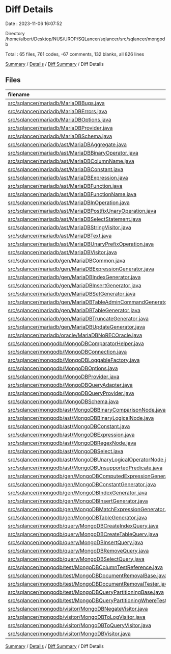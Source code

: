 # Diff Details

Date : 2023-11-06 16:07:52

Directory /home/albert/Desktop/NUS/UROP/SQLancer/sqlancer/src/sqlancer/mongodb

Total : 65 files,  761 codes, -67 comments, 132 blanks, all 826 lines

[Summary](results.md) / [Details](details.md) / [Diff Summary](diff.md) / Diff Details

## Files
| filename | language | code | comment | blank | total |
| :--- | :--- | ---: | ---: | ---: | ---: |
| [src/sqlancer/mariadb/MariaDBBugs.java](/src/sqlancer/mariadb/MariaDBBugs.java) | Java | -6 | -1 | -5 | -12 |
| [src/sqlancer/mariadb/MariaDBErrors.java](/src/sqlancer/mariadb/MariaDBErrors.java) | Java | -17 | 0 | -6 | -23 |
| [src/sqlancer/mariadb/MariaDBOptions.java](/src/sqlancer/mariadb/MariaDBOptions.java) | Java | -32 | 0 | -12 | -44 |
| [src/sqlancer/mariadb/MariaDBProvider.java](/src/sqlancer/mariadb/MariaDBProvider.java) | Java | -187 | 0 | -17 | -204 |
| [src/sqlancer/mariadb/MariaDBSchema.java](/src/sqlancer/mariadb/MariaDBSchema.java) | Java | -201 | -1 | -44 | -246 |
| [src/sqlancer/mariadb/ast/MariaDBAggregate.java](/src/sqlancer/mariadb/ast/MariaDBAggregate.java) | Java | -18 | 0 | -8 | -26 |
| [src/sqlancer/mariadb/ast/MariaDBBinaryOperator.java](/src/sqlancer/mariadb/ast/MariaDBBinaryOperator.java) | Java | -38 | -2 | -17 | -57 |
| [src/sqlancer/mariadb/ast/MariaDBColumnName.java](/src/sqlancer/mariadb/ast/MariaDBColumnName.java) | Java | -11 | 0 | -7 | -18 |
| [src/sqlancer/mariadb/ast/MariaDBConstant.java](/src/sqlancer/mariadb/ast/MariaDBConstant.java) | Java | -73 | 0 | -34 | -107 |
| [src/sqlancer/mariadb/ast/MariaDBExpression.java](/src/sqlancer/mariadb/ast/MariaDBExpression.java) | Java | -3 | 0 | -3 | -6 |
| [src/sqlancer/mariadb/ast/MariaDBFunction.java](/src/sqlancer/mariadb/ast/MariaDBFunction.java) | Java | -16 | 0 | -8 | -24 |
| [src/sqlancer/mariadb/ast/MariaDBFunctionName.java](/src/sqlancer/mariadb/ast/MariaDBFunctionName.java) | Java | -36 | -9 | -15 | -60 |
| [src/sqlancer/mariadb/ast/MariaDBInOperation.java](/src/sqlancer/mariadb/ast/MariaDBInOperation.java) | Java | -21 | 0 | -9 | -30 |
| [src/sqlancer/mariadb/ast/MariaDBPostfixUnaryOperation.java](/src/sqlancer/mariadb/ast/MariaDBPostfixUnaryOperation.java) | Java | -29 | 0 | -12 | -41 |
| [src/sqlancer/mariadb/ast/MariaDBSelectStatement.java](/src/sqlancer/mariadb/ast/MariaDBSelectStatement.java) | Java | -44 | 0 | -18 | -62 |
| [src/sqlancer/mariadb/ast/MariaDBStringVisitor.java](/src/sqlancer/mariadb/ast/MariaDBStringVisitor.java) | Java | -117 | 0 | -18 | -135 |
| [src/sqlancer/mariadb/ast/MariaDBText.java](/src/sqlancer/mariadb/ast/MariaDBText.java) | Java | -20 | 0 | -7 | -27 |
| [src/sqlancer/mariadb/ast/MariaDBUnaryPrefixOperation.java](/src/sqlancer/mariadb/ast/MariaDBUnaryPrefixOperation.java) | Java | -26 | 0 | -13 | -39 |
| [src/sqlancer/mariadb/ast/MariaDBVisitor.java](/src/sqlancer/mariadb/ast/MariaDBVisitor.java) | Java | -43 | 0 | -15 | -58 |
| [src/sqlancer/mariadb/gen/MariaDBCommon.java](/src/sqlancer/mariadb/gen/MariaDBCommon.java) | Java | -13 | 0 | -6 | -19 |
| [src/sqlancer/mariadb/gen/MariaDBExpressionGenerator.java](/src/sqlancer/mariadb/gen/MariaDBExpressionGenerator.java) | Java | -126 | -6 | -18 | -150 |
| [src/sqlancer/mariadb/gen/MariaDBIndexGenerator.java](/src/sqlancer/mariadb/gen/MariaDBIndexGenerator.java) | Java | -47 | -5 | -9 | -61 |
| [src/sqlancer/mariadb/gen/MariaDBInsertGenerator.java](/src/sqlancer/mariadb/gen/MariaDBInsertGenerator.java) | Java | -34 | 0 | -6 | -40 |
| [src/sqlancer/mariadb/gen/MariaDBSetGenerator.java](/src/sqlancer/mariadb/gen/MariaDBSetGenerator.java) | Java | -139 | -38 | -21 | -198 |
| [src/sqlancer/mariadb/gen/MariaDBTableAdminCommandGenerator.java](/src/sqlancer/mariadb/gen/MariaDBTableAdminCommandGenerator.java) | Java | -74 | 0 | -13 | -87 |
| [src/sqlancer/mariadb/gen/MariaDBTableGenerator.java](/src/sqlancer/mariadb/gen/MariaDBTableGenerator.java) | Java | -128 | -5 | -15 | -148 |
| [src/sqlancer/mariadb/gen/MariaDBTruncateGenerator.java](/src/sqlancer/mariadb/gen/MariaDBTruncateGenerator.java) | Java | -14 | 0 | -6 | -20 |
| [src/sqlancer/mariadb/gen/MariaDBUpdateGenerator.java](/src/sqlancer/mariadb/gen/MariaDBUpdateGenerator.java) | Java | -39 | -1 | -6 | -46 |
| [src/sqlancer/mariadb/oracle/MariaDBNoRECOracle.java](/src/sqlancer/mariadb/oracle/MariaDBNoRECOracle.java) | Java | -113 | -1 | -12 | -126 |
| [src/sqlancer/mongodb/MongoDBComparatorHelper.java](/src/sqlancer/mongodb/MongoDBComparatorHelper.java) | Java | 87 | 0 | 11 | 98 |
| [src/sqlancer/mongodb/MongoDBConnection.java](/src/sqlancer/mongodb/MongoDBConnection.java) | Java | 26 | 0 | 10 | 36 |
| [src/sqlancer/mongodb/MongoDBLoggableFactory.java](/src/sqlancer/mongodb/MongoDBLoggableFactory.java) | Java | 33 | 0 | 8 | 41 |
| [src/sqlancer/mongodb/MongoDBOptions.java](/src/sqlancer/mongodb/MongoDBOptions.java) | Java | 58 | 0 | 17 | 75 |
| [src/sqlancer/mongodb/MongoDBProvider.java](/src/sqlancer/mongodb/MongoDBProvider.java) | Java | 108 | 0 | 21 | 129 |
| [src/sqlancer/mongodb/MongoDBQueryAdapter.java](/src/sqlancer/mongodb/MongoDBQueryAdapter.java) | Java | 12 | 0 | 4 | 16 |
| [src/sqlancer/mongodb/MongoDBQueryProvider.java](/src/sqlancer/mongodb/MongoDBQueryProvider.java) | Java | 5 | 0 | 2 | 7 |
| [src/sqlancer/mongodb/MongoDBSchema.java](/src/sqlancer/mongodb/MongoDBSchema.java) | Java | 74 | 0 | 24 | 98 |
| [src/sqlancer/mongodb/ast/MongoDBBinaryComparisonNode.java](/src/sqlancer/mongodb/ast/MongoDBBinaryComparisonNode.java) | Java | 13 | 0 | 4 | 17 |
| [src/sqlancer/mongodb/ast/MongoDBBinaryLogicalNode.java](/src/sqlancer/mongodb/ast/MongoDBBinaryLogicalNode.java) | Java | 13 | 0 | 4 | 17 |
| [src/sqlancer/mongodb/ast/MongoDBConstant.java](/src/sqlancer/mongodb/ast/MongoDBConstant.java) | Java | 188 | 0 | 65 | 253 |
| [src/sqlancer/mongodb/ast/MongoDBExpression.java](/src/sqlancer/mongodb/ast/MongoDBExpression.java) | Java | 3 | 0 | 2 | 5 |
| [src/sqlancer/mongodb/ast/MongoDBRegexNode.java](/src/sqlancer/mongodb/ast/MongoDBRegexNode.java) | Java | 18 | 0 | 7 | 25 |
| [src/sqlancer/mongodb/ast/MongoDBSelect.java](/src/sqlancer/mongodb/ast/MongoDBSelect.java) | Java | 85 | 0 | 20 | 105 |
| [src/sqlancer/mongodb/ast/MongoDBUnaryLogicalOperatorNode.java](/src/sqlancer/mongodb/ast/MongoDBUnaryLogicalOperatorNode.java) | Java | 12 | 0 | 5 | 17 |
| [src/sqlancer/mongodb/ast/MongoDBUnsupportedPredicate.java](/src/sqlancer/mongodb/ast/MongoDBUnsupportedPredicate.java) | Java | 4 | 0 | 4 | 8 |
| [src/sqlancer/mongodb/gen/MongoDBComputedExpressionGenerator.java](/src/sqlancer/mongodb/gen/MongoDBComputedExpressionGenerator.java) | Java | 72 | 0 | 18 | 90 |
| [src/sqlancer/mongodb/gen/MongoDBConstantGenerator.java](/src/sqlancer/mongodb/gen/MongoDBConstantGenerator.java) | Java | 78 | 0 | 9 | 87 |
| [src/sqlancer/mongodb/gen/MongoDBIndexGenerator.java](/src/sqlancer/mongodb/gen/MongoDBIndexGenerator.java) | Java | 21 | 0 | 5 | 26 |
| [src/sqlancer/mongodb/gen/MongoDBInsertGenerator.java](/src/sqlancer/mongodb/gen/MongoDBInsertGenerator.java) | Java | 29 | 0 | 10 | 39 |
| [src/sqlancer/mongodb/gen/MongoDBMatchExpressionGenerator.java](/src/sqlancer/mongodb/gen/MongoDBMatchExpressionGenerator.java) | Java | 245 | 0 | 47 | 292 |
| [src/sqlancer/mongodb/gen/MongoDBTableGenerator.java](/src/sqlancer/mongodb/gen/MongoDBTableGenerator.java) | Java | 45 | 0 | 10 | 55 |
| [src/sqlancer/mongodb/query/MongoDBCreateIndexQuery.java](/src/sqlancer/mongodb/query/MongoDBCreateIndexQuery.java) | Java | 64 | 0 | 14 | 78 |
| [src/sqlancer/mongodb/query/MongoDBCreateTableQuery.java](/src/sqlancer/mongodb/query/MongoDBCreateTableQuery.java) | Java | 98 | 0 | 18 | 116 |
| [src/sqlancer/mongodb/query/MongoDBInsertQuery.java](/src/sqlancer/mongodb/query/MongoDBInsertQuery.java) | Java | 76 | 0 | 12 | 88 |
| [src/sqlancer/mongodb/query/MongoDBRemoveQuery.java](/src/sqlancer/mongodb/query/MongoDBRemoveQuery.java) | Java | 49 | 0 | 11 | 60 |
| [src/sqlancer/mongodb/query/MongoDBSelectQuery.java](/src/sqlancer/mongodb/query/MongoDBSelectQuery.java) | Java | 127 | 2 | 19 | 148 |
| [src/sqlancer/mongodb/test/MongoDBColumnTestReference.java](/src/sqlancer/mongodb/test/MongoDBColumnTestReference.java) | Java | 31 | 0 | 10 | 41 |
| [src/sqlancer/mongodb/test/MongoDBDocumentRemovalBase.java](/src/sqlancer/mongodb/test/MongoDBDocumentRemovalBase.java) | Java | 81 | 0 | 10 | 91 |
| [src/sqlancer/mongodb/test/MongoDBDocumentRemovalTester.java](/src/sqlancer/mongodb/test/MongoDBDocumentRemovalTester.java) | Java | 37 | 0 | 13 | 50 |
| [src/sqlancer/mongodb/test/MongoDBQueryPartitioningBase.java](/src/sqlancer/mongodb/test/MongoDBQueryPartitioningBase.java) | Java | 84 | 0 | 10 | 94 |
| [src/sqlancer/mongodb/test/MongoDBQueryPartitioningWhereTester.java](/src/sqlancer/mongodb/test/MongoDBQueryPartitioningWhereTester.java) | Java | 35 | 0 | 14 | 49 |
| [src/sqlancer/mongodb/visitor/MongoDBNegateVisitor.java](/src/sqlancer/mongodb/visitor/MongoDBNegateVisitor.java) | Java | 147 | 0 | 15 | 162 |
| [src/sqlancer/mongodb/visitor/MongoDBToLogVisitor.java](/src/sqlancer/mongodb/visitor/MongoDBToLogVisitor.java) | Java | 174 | 0 | 22 | 196 |
| [src/sqlancer/mongodb/visitor/MongoDBToQueryVisitor.java](/src/sqlancer/mongodb/visitor/MongoDBToQueryVisitor.java) | Java | 159 | 0 | 26 | 185 |
| [src/sqlancer/mongodb/visitor/MongoDBVisitor.java](/src/sqlancer/mongodb/visitor/MongoDBVisitor.java) | Java | 35 | 0 | 11 | 46 |

[Summary](results.md) / [Details](details.md) / [Diff Summary](diff.md) / Diff Details